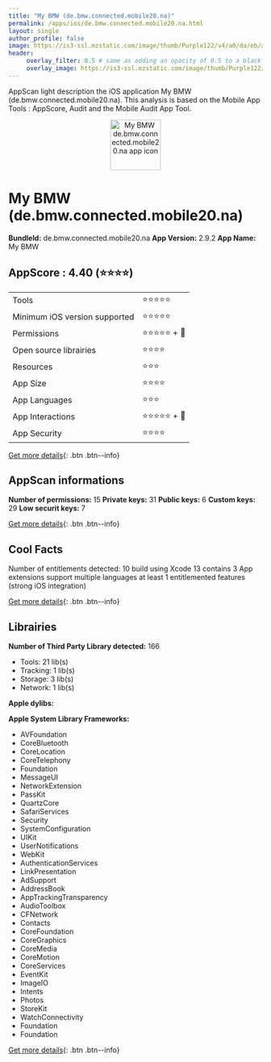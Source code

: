 ```yaml
---
title: "My BMW (de.bmw.connected.mobile20.na)"
permalink: /apps/ios/de.bmw.connected.mobile20.na.html
layout: single
author_profile: false
image: https://is3-ssl.mzstatic.com/image/thumb/Purple122/v4/a0/da/eb/a0daeb36-2f8e-df7d-52f0-dcacddd88e83/bmwappstore-1x_U007emarketing-0-7-0-85-220.png/512x512bb.jpg
header: 
     overlay_filter: 0.5 # same as adding an opacity of 0.5 to a black background
     overlay_image: https://is3-ssl.mzstatic.com/image/thumb/Purple122/v4/a0/da/eb/a0daeb36-2f8e-df7d-52f0-dcacddd88e83/bmwappstore-1x_U007emarketing-0-7-0-85-220.png/512x512bb.jpg
---
```

AppScan light description the iOS application My BMW (de.bmw.connected.mobile20.na). This analysis is based on the Mobile App Tools : AppScore, Audit and the Mobile Audit App Tool.

  
  
<div style="text-align: center;"><img src="https://is3-ssl.mzstatic.com/image/thumb/Purple122/v4/a0/da/eb/a0daeb36-2f8e-df7d-52f0-dcacddd88e83/bmwappstore-1x_U007emarketing-0-7-0-85-220.png/512x512bb.jpg" width="100" height="100" alt="My BMW de.bmw.connected.mobile20.na app icon"></div>  
  
# My BMW (de.bmw.connected.mobile20.na)

**BundleId:** de.bmw.connected.mobile20.na
**App Version:** 2.9.2
**App Name:** My BMW


## AppScore : 4.40 (⭐️⭐️⭐️⭐️) 

<table>
<tr><td> Tools </td><td> ⭐️⭐️⭐️⭐️⭐️ </td></tr>
<tr><td> Minimum iOS version supported </td><td> ⭐️⭐️⭐️⭐️⭐️ </td></tr>
<tr><td> Permissions </td><td> ⭐️⭐️⭐️⭐️⭐️ + 🌟 </td></tr>
<tr><td> Open source librairies </td><td> ⭐️⭐️⭐️⭐️ </td></tr>
<tr><td> Resources </td><td> ⭐️⭐️⭐️ </td></tr>
<tr><td> App Size </td><td> ⭐️⭐️⭐️⭐️ </td></tr>
<tr><td> App Languages </td><td> ⭐️⭐️⭐️ </td></tr>
<tr><td> App Interactions </td><td> ⭐️⭐️⭐️⭐️⭐️ + 🌟 </td></tr>
<tr><td> App Security </td><td> ⭐️⭐️⭐️⭐️ </td></tr>
</table>

[Get more details](/pricing.html){: .btn .btn--info}  
  
## AppScan informations 

**Number of permissions:** 15
**Private keys:** 31
**Public keys:** 6
**Custom keys:** 29
**Low securit keys:** 7
  
[Get more details](/pricing.html){: .btn .btn--info}

## Cool Facts

Number of entitlements detected: 10
build using Xcode 13
contains 3 App extensions
support multiple languages
at least 1 entitlemented features (strong iOS integration)
  
[Get more details](/pricing.html){: .btn .btn--info}

## Librairies 
**Number of Third Party Library detected:** 166
- Tools: 21 lib(s)
- Tracking: 1 lib(s)
- Storage: 3 lib(s)
- Network: 1 lib(s)

**Apple dylibs:**


**Apple System Library Frameworks:**
- AVFoundation
- CoreBluetooth
- CoreLocation
- CoreTelephony
- Foundation
- MessageUI
- NetworkExtension
- PassKit
- QuartzCore
- SafariServices
- Security
- SystemConfiguration
- UIKit
- UserNotifications
- WebKit
- AuthenticationServices
- LinkPresentation
- AdSupport
- AddressBook
- AppTrackingTransparency
- AudioToolbox
- CFNetwork
- Contacts
- CoreFoundation
- CoreGraphics
- CoreMedia
- CoreMotion
- CoreServices
- EventKit
- ImageIO
- Intents
- Photos
- StoreKit
- WatchConnectivity
- Foundation
- Foundation


  
[Get more details](/pricing.html){: .btn .btn--info}

